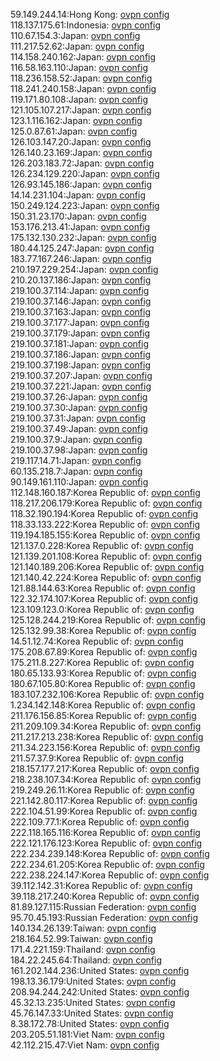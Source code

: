 59.149.244.14:Hong Kong: [ovpn config](vpn/59_149_244_14.ovpn)  
118.137.175.61:Indonesia: [ovpn config](vpn/118_137_175_61.ovpn)  
110.67.154.3:Japan: [ovpn config](vpn/110_67_154_3.ovpn)  
111.217.52.62:Japan: [ovpn config](vpn/111_217_52_62.ovpn)  
114.158.240.162:Japan: [ovpn config](vpn/114_158_240_162.ovpn)  
116.58.163.110:Japan: [ovpn config](vpn/116_58_163_110.ovpn)  
118.236.158.52:Japan: [ovpn config](vpn/118_236_158_52.ovpn)  
118.241.240.158:Japan: [ovpn config](vpn/118_241_240_158.ovpn)  
119.171.80.108:Japan: [ovpn config](vpn/119_171_80_108.ovpn)  
121.105.107.217:Japan: [ovpn config](vpn/121_105_107_217.ovpn)  
123.1.116.162:Japan: [ovpn config](vpn/123_1_116_162.ovpn)  
125.0.87.61:Japan: [ovpn config](vpn/125_0_87_61.ovpn)  
126.103.147.20:Japan: [ovpn config](vpn/126_103_147_20.ovpn)  
126.140.23.169:Japan: [ovpn config](vpn/126_140_23_169.ovpn)  
126.203.183.72:Japan: [ovpn config](vpn/126_203_183_72.ovpn)  
126.234.129.220:Japan: [ovpn config](vpn/126_234_129_220.ovpn)  
126.93.145.186:Japan: [ovpn config](vpn/126_93_145_186.ovpn)  
14.14.231.104:Japan: [ovpn config](vpn/14_14_231_104.ovpn)  
150.249.124.223:Japan: [ovpn config](vpn/150_249_124_223.ovpn)  
150.31.23.170:Japan: [ovpn config](vpn/150_31_23_170.ovpn)  
153.176.213.41:Japan: [ovpn config](vpn/153_176_213_41.ovpn)  
175.132.130.232:Japan: [ovpn config](vpn/175_132_130_232.ovpn)  
180.44.125.247:Japan: [ovpn config](vpn/180_44_125_247.ovpn)  
183.77.167.246:Japan: [ovpn config](vpn/183_77_167_246.ovpn)  
210.197.229.254:Japan: [ovpn config](vpn/210_197_229_254.ovpn)  
210.20.137.186:Japan: [ovpn config](vpn/210_20_137_186.ovpn)  
219.100.37.114:Japan: [ovpn config](vpn/219_100_37_114.ovpn)  
219.100.37.146:Japan: [ovpn config](vpn/219_100_37_146.ovpn)  
219.100.37.163:Japan: [ovpn config](vpn/219_100_37_163.ovpn)  
219.100.37.177:Japan: [ovpn config](vpn/219_100_37_177.ovpn)  
219.100.37.179:Japan: [ovpn config](vpn/219_100_37_179.ovpn)  
219.100.37.181:Japan: [ovpn config](vpn/219_100_37_181.ovpn)  
219.100.37.186:Japan: [ovpn config](vpn/219_100_37_186.ovpn)  
219.100.37.198:Japan: [ovpn config](vpn/219_100_37_198.ovpn)  
219.100.37.207:Japan: [ovpn config](vpn/219_100_37_207.ovpn)  
219.100.37.221:Japan: [ovpn config](vpn/219_100_37_221.ovpn)  
219.100.37.26:Japan: [ovpn config](vpn/219_100_37_26.ovpn)  
219.100.37.30:Japan: [ovpn config](vpn/219_100_37_30.ovpn)  
219.100.37.31:Japan: [ovpn config](vpn/219_100_37_31.ovpn)  
219.100.37.49:Japan: [ovpn config](vpn/219_100_37_49.ovpn)  
219.100.37.9:Japan: [ovpn config](vpn/219_100_37_9.ovpn)  
219.100.37.98:Japan: [ovpn config](vpn/219_100_37_98.ovpn)  
219.117.14.71:Japan: [ovpn config](vpn/219_117_14_71.ovpn)  
60.135.218.7:Japan: [ovpn config](vpn/60_135_218_7.ovpn)  
90.149.161.110:Japan: [ovpn config](vpn/90_149_161_110.ovpn)  
112.148.160.187:Korea Republic of: [ovpn config](vpn/112_148_160_187.ovpn)  
118.217.206.179:Korea Republic of: [ovpn config](vpn/118_217_206_179.ovpn)  
118.32.190.194:Korea Republic of: [ovpn config](vpn/118_32_190_194.ovpn)  
118.33.133.222:Korea Republic of: [ovpn config](vpn/118_33_133_222.ovpn)  
119.194.185.155:Korea Republic of: [ovpn config](vpn/119_194_185_155.ovpn)  
121.137.0.228:Korea Republic of: [ovpn config](vpn/121_137_0_228.ovpn)  
121.139.201.108:Korea Republic of: [ovpn config](vpn/121_139_201_108.ovpn)  
121.140.189.206:Korea Republic of: [ovpn config](vpn/121_140_189_206.ovpn)  
121.140.42.224:Korea Republic of: [ovpn config](vpn/121_140_42_224.ovpn)  
121.88.144.63:Korea Republic of: [ovpn config](vpn/121_88_144_63.ovpn)  
122.32.174.107:Korea Republic of: [ovpn config](vpn/122_32_174_107.ovpn)  
123.109.123.0:Korea Republic of: [ovpn config](vpn/123_109_123_0.ovpn)  
125.128.244.219:Korea Republic of: [ovpn config](vpn/125_128_244_219.ovpn)  
125.132.99.38:Korea Republic of: [ovpn config](vpn/125_132_99_38.ovpn)  
14.51.12.74:Korea Republic of: [ovpn config](vpn/14_51_12_74.ovpn)  
175.208.67.89:Korea Republic of: [ovpn config](vpn/175_208_67_89.ovpn)  
175.211.8.227:Korea Republic of: [ovpn config](vpn/175_211_8_227.ovpn)  
180.65.133.93:Korea Republic of: [ovpn config](vpn/180_65_133_93.ovpn)  
180.67.105.80:Korea Republic of: [ovpn config](vpn/180_67_105_80.ovpn)  
183.107.232.106:Korea Republic of: [ovpn config](vpn/183_107_232_106.ovpn)  
1.234.142.148:Korea Republic of: [ovpn config](vpn/1_234_142_148.ovpn)  
211.176.156.85:Korea Republic of: [ovpn config](vpn/211_176_156_85.ovpn)  
211.209.109.34:Korea Republic of: [ovpn config](vpn/211_209_109_34.ovpn)  
211.217.213.238:Korea Republic of: [ovpn config](vpn/211_217_213_238.ovpn)  
211.34.223.156:Korea Republic of: [ovpn config](vpn/211_34_223_156.ovpn)  
211.57.37.9:Korea Republic of: [ovpn config](vpn/211_57_37_9.ovpn)  
218.157.177.217:Korea Republic of: [ovpn config](vpn/218_157_177_217.ovpn)  
218.238.107.34:Korea Republic of: [ovpn config](vpn/218_238_107_34.ovpn)  
219.249.26.11:Korea Republic of: [ovpn config](vpn/219_249_26_11.ovpn)  
221.142.80.117:Korea Republic of: [ovpn config](vpn/221_142_80_117.ovpn)  
222.104.51.99:Korea Republic of: [ovpn config](vpn/222_104_51_99.ovpn)  
222.109.77.1:Korea Republic of: [ovpn config](vpn/222_109_77_1.ovpn)  
222.118.165.116:Korea Republic of: [ovpn config](vpn/222_118_165_116.ovpn)  
222.121.176.123:Korea Republic of: [ovpn config](vpn/222_121_176_123.ovpn)  
222.234.239.148:Korea Republic of: [ovpn config](vpn/222_234_239_148.ovpn)  
222.234.61.205:Korea Republic of: [ovpn config](vpn/222_234_61_205.ovpn)  
222.238.224.147:Korea Republic of: [ovpn config](vpn/222_238_224_147.ovpn)  
39.112.142.31:Korea Republic of: [ovpn config](vpn/39_112_142_31.ovpn)  
39.118.217.240:Korea Republic of: [ovpn config](vpn/39_118_217_240.ovpn)  
81.89.127.115:Russian Federation: [ovpn config](vpn/81_89_127_115.ovpn)  
95.70.45.193:Russian Federation: [ovpn config](vpn/95_70_45_193.ovpn)  
140.134.26.139:Taiwan: [ovpn config](vpn/140_134_26_139.ovpn)  
218.164.52.99:Taiwan: [ovpn config](vpn/218_164_52_99.ovpn)  
171.4.221.159:Thailand: [ovpn config](vpn/171_4_221_159.ovpn)  
184.22.245.64:Thailand: [ovpn config](vpn/184_22_245_64.ovpn)  
161.202.144.236:United States: [ovpn config](vpn/161_202_144_236.ovpn)  
198.13.36.179:United States: [ovpn config](vpn/198_13_36_179.ovpn)  
208.94.244.242:United States: [ovpn config](vpn/208_94_244_242.ovpn)  
45.32.13.235:United States: [ovpn config](vpn/45_32_13_235.ovpn)  
45.76.147.33:United States: [ovpn config](vpn/45_76_147_33.ovpn)  
8.38.172.78:United States: [ovpn config](vpn/8_38_172_78.ovpn)  
203.205.51.181:Viet Nam: [ovpn config](vpn/203_205_51_181.ovpn)  
42.112.215.47:Viet Nam: [ovpn config](vpn/42_112_215_47.ovpn)  
